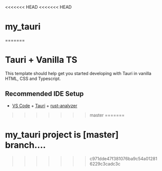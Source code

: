 <<<<<<< HEAD
<<<<<<< HEAD
# my_tauri
=======
# Tauri + Vanilla TS

This template should help get you started developing with Tauri in vanilla HTML, CSS and Typescript.

## Recommended IDE Setup

- [VS Code](https://code.visualstudio.com/) + [Tauri](https://marketplace.visualstudio.com/items?itemName=tauri-apps.tauri-vscode) + [rust-analyzer](https://marketplace.visualstudio.com/items?itemName=rust-lang.rust-analyzer)
>>>>>>> master
=======
# my_tauri project is [master] branch....
>>>>>>> c971dde47f381076ba9c54a012816229c3cadc3c
